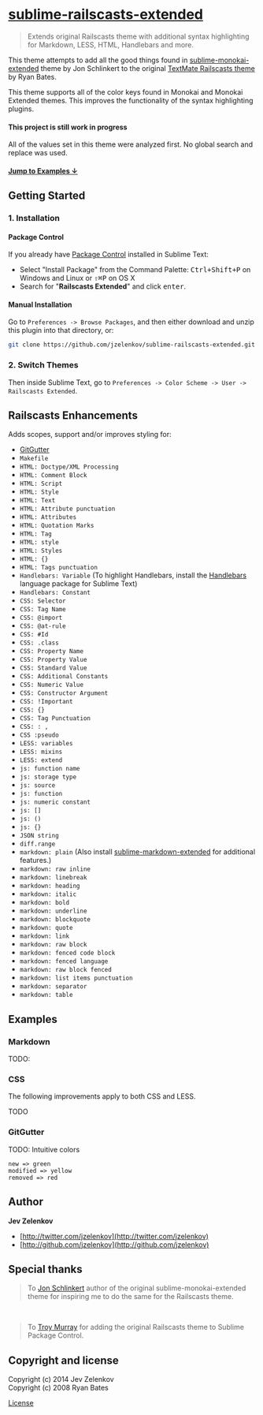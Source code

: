 # [sublime-railscasts-extended](https://github.com/jzelenkov/sublime-railscasts-extended)

> Extends original Railscasts theme with additional syntax highlighting for Markdown, LESS, HTML, Handlebars and more.

This theme attempts to add all the good things found in [sublime-monokai-extended](https://github.com/jonschlinkert/sublime-monokai-extended) theme by Jon Schlinkert to the original [TextMate Railscasts theme](https://github.com/ryanb/textmate-themes) by Ryan Bates.

This theme supports all of the color keys found in Monokai and Monokai Extended themes. This improves the functionality of the syntax highlighting plugins.


#### __This project is still work in progress__


All of the values set in this theme were analyzed first. No global search and replace was used.


#### [Jump to Examples ↓](#examples)

## Getting Started

### 1. Installation

#### Package Control

If you already have [Package Control](http://wbond.net/sublime_packages/package_control/) installed in Sublime Text:

* Select "Install Package" from the Command Palette: <kbd>Ctrl+Shift+P</kbd> on Windows and Linux or <kbd>⇧⌘P</kbd> on OS X
* Search for "**Railscasts Extended**" and click <kbd>enter</kbd>.

#### Manual Installation

Go to `Preferences -> Browse Packages`, and then either download and unzip this plugin into that directory, or:

``` bash
git clone https://github.com/jzelenkov/sublime-railscasts-extended.git "sublime-railscasts-extended"
```

### 2. Switch Themes

Then inside Sublime Text, go to `Preferences -> Color Scheme -> User -> Railscasts Extended`.


## Railscasts Enhancements

Adds scopes, support and/or improves styling for:

* [GitGutter](https://github.com/jisaacks/GitGutter)
* `Makefile`
* `HTML: Doctype/XML Processing`
* `HTML: Comment Block`
* `HTML: Script`
* `HTML: Style`
* `HTML: Text`
* `HTML: Attribute punctuation`
* `HTML: Attributes`
* `HTML: Quotation Marks`
* `HTML: Tag`
* `HTML: style`
* `HTML: Styles`
* `HTML: {}`
* `HTML: Tags punctuation`
* `Handlebars: Variable` (To highlight Handlebars, install the [Handlebars](https://github.com/daaain/Handlebars) language package for Sublime Text)
* `Handlebars: Constant`
* `CSS: Selector`
* `CSS: Tag Name`
* `CSS: @import`
* `CSS: @at-rule`
* `CSS: #Id`
* `CSS: .class`
* `CSS: Property Name`
* `CSS: Property Value`
* `CSS: Standard Value`
* `CSS: Additional Constants`
* `CSS: Numeric Value`
* `CSS: Constructor Argument`
* `CSS: !Important`
* `CSS: {}`
* `CSS: Tag Punctuation`
* `CSS: : ,`
* `CSS :pseudo`
* `LESS: variables`
* `LESS: mixins`
* `LESS: extend`
* `js: function name`
* `js: storage type`
* `js: source`
* `js: function`
* `js: numeric constant`
* `js: []`
* `js: ()`
* `js: {}`
* `JSON string`
* `diff.range`
* `markdown: plain` (Also install [sublime-markdown-extended](https://github.com/jonschlinkert/sublime-markdown-extended) for additional features.)
* `markdown: raw inline`
* `markdown: linebreak`
* `markdown: heading`
* `markdown: italic`
* `markdown: bold`
* `markdown: underline`
* `markdown: blockquote`
* `markdown: quote`
* `markdown: link`
* `markdown: raw block`
* `markdown: fenced code block`
* `markdown: fenced language`
* `markdown: raw block fenced`
* `markdown: list items punctuation`
* `markdown: separator`
* `markdown: table`


## Examples

### Markdown

TODO:

### CSS

The following improvements apply to both CSS and LESS.

TODO


### GitGutter

TODO: Intuitive colors

	new => green
	modified => yellow
	removed => red


## Author

__Jev Zelenkov__

* [http://twitter.com/jzelenkov](http://twitter.com/jzelenkov)
* [http://github.com/jzelenkov](http://github.com/jzelenkov)


## Special thanks

> To [Jon Schlinkert](https://github.com/jonschlinkert) author of the original sublime-monokai-extended theme for inspiring me to do the same for the Railscasts theme.

<br/>

> To [Troy Murray](https://github.com/tdm00) for adding the original Railscasts theme to Sublime Package Control.


## Copyright and license

Copyright (c) 2014 Jev Zelenkov <br/>
Copyright (c) 2008 Ryan Bates


[License](LICENSE)
